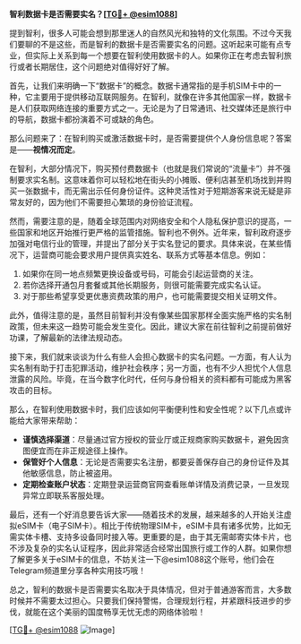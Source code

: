 **智利数据卡是否需要实名？[[TG💪+ @esim1088](https://t.me/s/esim1088)]**

提到智利，很多人可能会想到那里迷人的自然风光和独特的文化氛围。不过今天我们要聊的不是这些，而是智利的数据卡是否需要实名的问题。这听起来可能有点专业，但实际上关系到每一个想要在智利使用数据卡的人。如果你正在考虑去智利旅行或者长期居住，这个问题绝对值得好好了解。

首先，让我们来明确一下“数据卡”的概念。数据卡通常指的是手机SIM卡中的一种，它主要用于提供移动互联网服务。在智利，就像在许多其他国家一样，数据卡是人们获取网络连接的重要方式之一。无论是为了日常通讯、社交媒体还是旅行中的导航，数据卡都扮演着不可或缺的角色。

那么问题来了：在智利购买或激活数据卡时，是否需要提供个人身份信息呢？答案是——**视情况而定**。

在智利，大部分情况下，购买预付费数据卡（也就是我们常说的“流量卡”）并不强制要求实名制。这意味着你可以轻松地在街头的小摊贩、便利店甚至机场找到并购买一张数据卡，而无需出示任何身份证件。这种灵活性对于短期游客来说无疑是非常友好的，因为他们不需要担心繁琐的身份验证流程。

然而，需要注意的是，随着全球范围内对网络安全和个人隐私保护意识的提高，一些国家和地区开始推行更严格的监管措施。智利也不例外。近年来，智利政府逐步加强对电信行业的管理，并提出了部分关于实名登记的要求。具体来说，在某些情况下，运营商可能会要求用户提供真实姓名、联系方式等基本信息。例如：

1. 如果你在同一地点频繁更换设备或号码，可能会引起运营商的关注。
2. 若你选择开通包月套餐或其他长期服务，则很可能需要完成实名认证。
3. 对于那些希望享受更优惠资费政策的用户，也可能需要提交相关证明文件。

此外，值得注意的是，虽然目前智利并没有像某些国家那样全面实施严格的实名制政策，但未来这一趋势可能会发生变化。因此，建议大家在前往智利之前提前做好功课，了解最新的法律法规动态。

接下来，我们就来谈谈为什么有些人会担心数据卡的实名问题。一方面，有人认为实名制有助于打击犯罪活动，维护社会秩序；另一方面，也有不少人担忧个人信息泄露的风险。毕竟，在当今数字化时代，任何与身份相关的资料都有可能成为黑客攻击的目标。

那么，在智利使用数据卡时，我们应该如何平衡便利性和安全性呢？以下几点或许能给大家带来帮助：

- **谨慎选择渠道**：尽量通过官方授权的营业厅或正规商家购买数据卡，避免因贪图便宜而在非正规途径上操作。
- **保管好个人信息**：无论是否需要实名注册，都要妥善保存自己的身份证件及其他敏感信息，防止被盗用。
- **定期检查账户状态**：定期登录运营商官网查看账单详情及消费记录，一旦发现异常立即联系客服处理。

最后，还有一个好消息要告诉大家——随着技术的发展，越来越多的人开始关注虚拟eSIM卡（电子SIM卡）。相比于传统物理SIM卡，eSIM卡具有诸多优势，比如无需实体卡槽、支持多设备同时接入等。更重要的是，由于其无需邮寄实体卡片，也不涉及复杂的实名认证程序，因此非常适合经常出国旅行或工作的人群。如果你想了解更多关于eSIM卡的信息，不妨关注一下@esim1088这个账号，他们会在Telegram频道里分享各种实用技巧哦！

总之，智利的数据卡是否需要实名取决于具体情况，但对于普通游客而言，大多数时候并不需要太过担心。只要我们保持警惕，合理规划行程，并紧跟科技进步的步伐，就能在这个美丽的国度畅享无忧无虑的网络体验啦！

[[TG💪+ @esim1088](https://t.me/s/esim1088) ![Image](https://i.postimg.cc/4NQfJmqS/Snipaste-2025-05-13-00-14-12.png)]